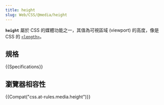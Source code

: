 ```yaml
---
title: height
slug: Web/CSS/@media/height
---
```

**`height`** 屬於 CSS 的媒體功能之一，其值為可視區域 (viewport) 的高度，像是 CSS 的 [`<length>`](/zh-TW/docs/Web/CSS/length)。

## 規格

{{Specifications}}

## 瀏覽器相容性

{{Compat("css.at-rules.media.height")}}
